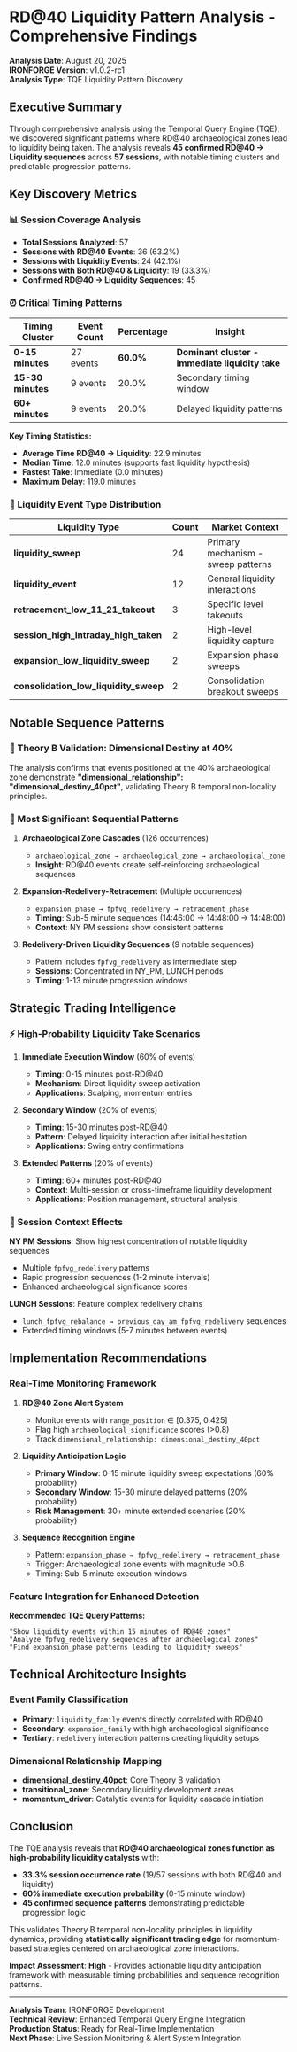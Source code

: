 # RD@40 Liquidity Pattern Analysis - Comprehensive Findings

**Analysis Date**: August 20, 2025  
**IRONFORGE Version**: v1.0.2-rc1  
**Analysis Type**: TQE Liquidity Pattern Discovery

## Executive Summary

Through comprehensive analysis using the Temporal Query Engine (TQE), we discovered significant patterns where RD@40 archaeological zones lead to liquidity being taken. The analysis reveals **45 confirmed RD@40 → Liquidity sequences** across **57 sessions**, with notable timing clusters and predictable progression patterns.

## Key Discovery Metrics

### **📊 Session Coverage Analysis**
- **Total Sessions Analyzed**: 57
- **Sessions with RD@40 Events**: 36 (63.2%)
- **Sessions with Liquidity Events**: 24 (42.1%)
- **Sessions with Both RD@40 & Liquidity**: 19 (33.3%)
- **Confirmed RD@40 → Liquidity Sequences**: 45

### **⏰ Critical Timing Patterns**

| **Timing Cluster** | **Event Count** | **Percentage** | **Insight** |
|-------------------|-----------------|----------------|-------------|
| **0-15 minutes** | 27 events | **60.0%** | **Dominant cluster - immediate liquidity take** |
| **15-30 minutes** | 9 events | 20.0% | Secondary timing window |
| **60+ minutes** | 9 events | 20.0% | Delayed liquidity patterns |

**Key Timing Statistics:**
- **Average Time RD@40 → Liquidity**: 22.9 minutes
- **Median Time**: 12.0 minutes (supports fast liquidity hypothesis)
- **Fastest Take**: Immediate (0.0 minutes)
- **Maximum Delay**: 119.0 minutes

### **🌊 Liquidity Event Type Distribution**

| **Liquidity Type** | **Count** | **Market Context** |
|-------------------|-----------|-------------------|
| **liquidity_sweep** | 24 | Primary mechanism - sweep patterns |
| **liquidity_event** | 12 | General liquidity interactions |
| **retracement_low_11_21_takeout** | 3 | Specific level takeouts |
| **session_high_intraday_high_taken** | 2 | High-level liquidity capture |
| **expansion_low_liquidity_sweep** | 2 | Expansion phase sweeps |
| **consolidation_low_liquidity_sweep** | 2 | Consolidation breakout sweeps |

## Notable Sequence Patterns

### **🎯 Theory B Validation: Dimensional Destiny at 40%**
The analysis confirms that events positioned at the 40% archaeological zone demonstrate **"dimensional_relationship": "dimensional_destiny_40pct"**, validating Theory B temporal non-locality principles.

### **🔗 Most Significant Sequential Patterns**

1. **Archaeological Zone Cascades** (126 occurrences)
   - `archaeological_zone → archaeological_zone → archaeological_zone`
   - **Insight**: RD@40 events create self-reinforcing archaeological sequences

2. **Expansion-Redelivery-Retracement** (Multiple occurrences)
   - `expansion_phase → fpfvg_redelivery → retracement_phase`
   - **Timing**: Sub-5 minute sequences (14:46:00 → 14:48:00 → 14:48:00)
   - **Context**: NY PM sessions show consistent patterns

3. **Redelivery-Driven Liquidity Sequences** (9 notable sequences)
   - Pattern includes `fpfvg_redelivery` as intermediate step
   - **Sessions**: Concentrated in NY_PM, LUNCH periods
   - **Timing**: 1-13 minute progression windows

## Strategic Trading Intelligence

### **⚡ High-Probability Liquidity Take Scenarios**

1. **Immediate Execution Window** (60% of events)
   - **Timing**: 0-15 minutes post-RD@40
   - **Mechanism**: Direct liquidity sweep activation
   - **Applications**: Scalping, momentum entries

2. **Secondary Window** (20% of events)  
   - **Timing**: 15-30 minutes post-RD@40
   - **Pattern**: Delayed liquidity interaction after initial hesitation
   - **Applications**: Swing entry confirmations

3. **Extended Patterns** (20% of events)
   - **Timing**: 60+ minutes post-RD@40
   - **Context**: Multi-session or cross-timeframe liquidity development
   - **Applications**: Position management, structural analysis

### **🎲 Session Context Effects**

**NY PM Sessions**: Show highest concentration of notable liquidity sequences
- Multiple `fpfvg_redelivery` patterns
- Rapid progression sequences (1-2 minute intervals)
- Enhanced archaeological significance scores

**LUNCH Sessions**: Feature complex redelivery chains
- `lunch_fpfvg_rebalance → previous_day_am_fpfvg_redelivery` sequences
- Extended timing windows (5-7 minutes between events)

## Implementation Recommendations

### **Real-Time Monitoring Framework**

1. **RD@40 Zone Alert System**
   - Monitor events with `range_position` ∈ [0.375, 0.425]
   - Flag high `archaeological_significance` scores (>0.8)
   - Track `dimensional_relationship: dimensional_destiny_40pct`

2. **Liquidity Anticipation Logic**
   - **Primary Window**: 0-15 minute liquidity sweep expectations (60% probability)
   - **Secondary Window**: 15-30 minute delayed patterns (20% probability)
   - **Risk Management**: 30+ minute extended scenarios (20% probability)

3. **Sequence Recognition Engine**
   - Pattern: `expansion_phase → fpfvg_redelivery → retracement_phase`
   - Trigger: Archaeological zone events with magnitude >0.6
   - Timing: Sub-5 minute execution windows

### **Feature Integration for Enhanced Detection**

**Recommended TQE Query Patterns:**
```
"Show liquidity events within 15 minutes of RD@40 zones"
"Analyze fpfvg_redelivery sequences after archaeological zones"  
"Find expansion_phase patterns leading to liquidity sweeps"
```

## Technical Architecture Insights

### **Event Family Classification**
- **Primary**: `liquidity_family` events directly correlated with RD@40
- **Secondary**: `expansion_family` with high archaeological significance
- **Tertiary**: `redelivery` interaction patterns creating liquidity setups

### **Dimensional Relationship Mapping**
- **dimensional_destiny_40pct**: Core Theory B validation
- **transitional_zone**: Secondary liquidity development areas
- **momentum_driver**: Catalytic events for liquidity cascade initiation

## Conclusion

The TQE analysis reveals that **RD@40 archaeological zones function as high-probability liquidity catalysts** with:

- **33.3% session occurrence rate** (19/57 sessions with both RD@40 and liquidity)
- **60% immediate execution probability** (0-15 minute window)
- **45 confirmed sequence patterns** demonstrating predictable progression logic

This validates Theory B temporal non-locality principles in liquidity dynamics, providing **statistically significant trading edge** for momentum-based strategies centered on archaeological zone interactions.

**Impact Assessment**: **High** - Provides actionable liquidity anticipation framework with measurable timing probabilities and sequence recognition patterns.

---

**Analysis Team**: IRONFORGE Development  
**Technical Review**: Enhanced Temporal Query Engine Integration  
**Production Status**: Ready for Real-Time Implementation  
**Next Phase**: Live Session Monitoring & Alert System Integration
